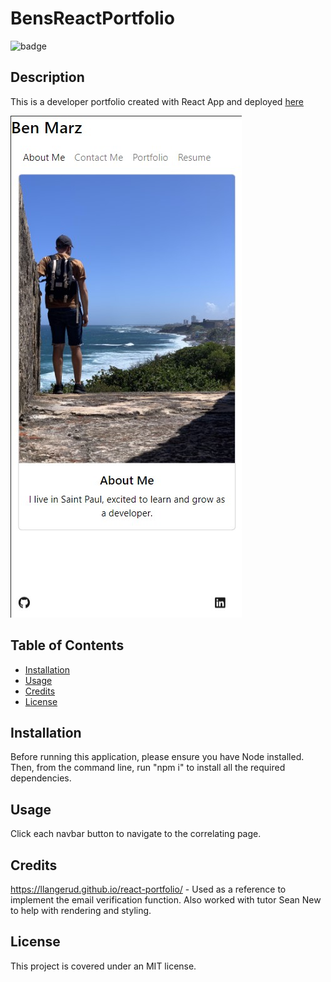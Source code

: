 # BensReactPortfolio
  ![badge](https://img.shields.io/badge/license-MIT-blue.svg)
  ## Description
  This is a developer portfolio created with React App and deployed <a href = "https://benmarz10.github.io/BensReactPortfolio/"> here </a>

  ![Image](/public/images/Portfolio.jpg)

  ## Table of Contents
  * <a href="#installation">Installation</a>
  * <a href="#usage">Usage</a>
  * <a href="#credits">Credits</a>
  * <a href="#license">License</a>

  ## Installation
  Before running this application, please ensure you have Node installed. Then, from the command line, run "npm i" to install all the required dependencies. 
  ## Usage
  Click each navbar button to navigate to the correlating page.
  ## Credits
   https://llangerud.github.io/react-portfolio/ - Used as a reference to implement the email verification function. 
   Also worked with tutor Sean New to help with rendering and styling.
  ## License
  This project is covered under an MIT license.